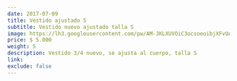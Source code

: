 ```yaml
---
date: 2017-07-09
title: Vestido ajustado S
subtitle: Vestido nuevo ajustado talla S
image: https://lh3.googleusercontent.com/pw/AM-JKLXUVOiC3ocsoeoibjXFvUArjGPn1iNNTQv2Ticl8ppKjXBFGhSD5YlQl_1NE0FaSxAVjI1z8FMQVpPXR1z7vlxtfWjmNTYdpjiTaco6eCggY6I0xpZCXI0Fl1mava_IXMPZlIas4va1n2oVED_fpfl2Hg=w466-h621-no?authuser=0
price: $ 5.000
weight: 5
description: Vestido 3/4 nuevo, se ajusta al cuerpo, talla S
link: 
exclude: false
---
```

